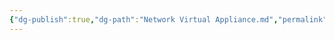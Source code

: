 ```yaml
---
{"dg-publish":true,"dg-path":"Network Virtual Appliance.md","permalink":"/network-virtual-appliance/","tags":["notes"]}
---
```


